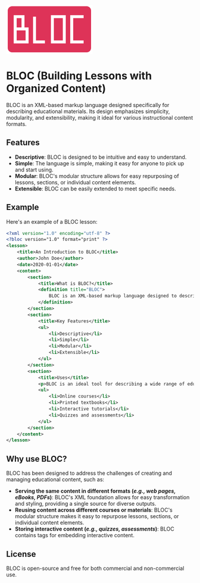 ![BLOC](Writerside/images/BLOC.png)
# BLOC (Building Lessons with Organized Content)

BLOC is an XML-based markup language designed specifically for describing educational materials. Its design emphasizes simplicity, modularity, and extensibility, making it ideal for various instructional content formats.

## Features

- **Descriptive**: BLOC is designed to be intuitive and easy to understand.
- **Simple**: The language is simple, making it easy for anyone to pick up and start using.
- **Modular**: BLOC's modular structure allows for easy repurposing of lessons, sections, or individual content elements.
- **Extensible**: BLOC can be easily extended to meet specific needs.

## Example

Here's an example of a BLOC lesson:

```xml
<?xml version="1.0" encoding="utf-8" ?>
<?bloc version="1.0" format="print" ?>
<lesson>
    <title>An Introduction to BLOC</title>
    <author>John Doe</author>
    <date>2020-01-01</date>
    <content>
        <section>
            <title>What is BLOC?</title>
            <definition title="BLOC">
                BLOC is an XML-based markup language designed to describe educational content.
            </definition>
        </section>
        <section>
            <title>Key Features</title>
            <ul>
                <li>Descriptive</li>
                <li>Simple</li>
                <li>Modular</li>
                <li>Extensible</li>
            </ul>
        </section>
        <section>
            <title>Uses</title>
            <p>BLOC is an ideal tool for describing a wide range of educational materials, including:</p>
            <ul>
                <li>Online courses</li>
                <li>Printed textbooks</li>
                <li>Interactive tutorials</li>
                <li>Quizzes and assessments</li>
            </ul>
        </section>
    </content>
</lesson>
```

## Why use BLOC?
BLOC has been designed to address the challenges of creating and managing educational content, such as:

- **Serving the same content in different formats (*e.g., web pages, eBooks, PDFs*)**: BLOC's XML foundation allows for easy transformation and styling, providing a single source for diverse outputs.
- **Reusing content across different courses or materials**: BLOC's modular structure makes it easy to repurpose lessons, sections, or individual content elements.
- **Storing interactive content (*e.g., quizzes, assessments*)**: BLOC contains tags for embedding interactive content.

## License
BLOC is open-source and free for both commercial and non-commercial use.